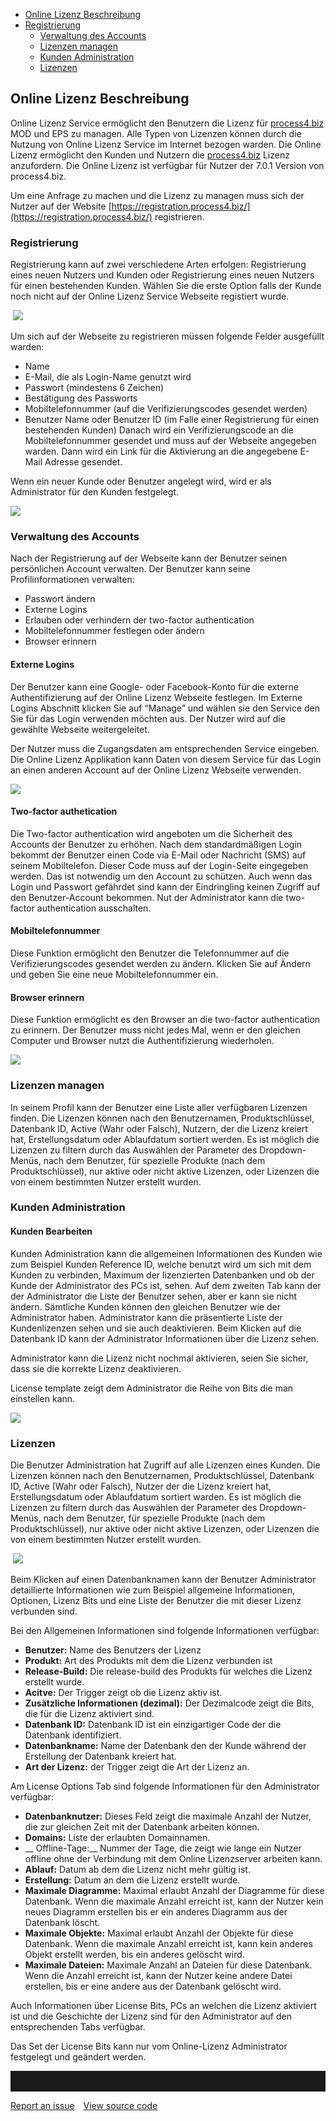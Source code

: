 -	[Online Lizenz Beschreibung](#online-lizenz-beschreibung)
  -	[Registrierung ](#registrierung )
	- [Verwaltung des Accounts](#verwaltung-des-accounts)
	- [Lizenzen managen](#lizenzen-managen)
	- [Kunden Administration](#kunden-administration)
	- [Lizenzen](#lizenzen)

## Online Lizenz Beschreibung

Online Lizenz Service ermöglicht den Benutzern die Lizenz für [process4.biz](https://process4.biz)  MOD und EPS zu managen. Alle Typen von Lizenzen können durch die Nutzung von Online Lizenz Service im Internet bezogen warden. Die Online Lizenz ermöglicht den Kunden und Nutzern die [process4.biz](https://process4.biz)  Lizenz anzufordern. Die Online Lizenz ist verfügbar für Nutzer der 7.0.1 Version von process4.biz. 

Um eine Anfrage zu machen und die Lizenz zu managen muss sich der Nutzer  auf der Website  [https://registration.process4.biz/](https://registration.process4.biz/) registrieren. 

### Registrierung 
Registrierung kann auf zwei verschiedene Arten erfolgen: Registrierung eines neuen Nutzers und Kunden oder Registrierung eines neuen Nutzers für einen bestehenden Kunden. Wählen Sie die erste Option falls der Kunde noch nicht auf der Online Lizenz Service Webseite registiert wurde. 

 ![](//images.ctfassets.net/utx1h0gfm1om/43NfqMgmo8q8e8SG04yA66/6d03bd2437ad9e8474026f2bfcb66bbc/329542.png)
 
Um sich auf der Webseite zu registrieren müssen folgende Felder ausgefüllt warden: 
-	Name
-	E-Mail, die als Login-Name genutzt wird
-	Passwort (mindestens 6 Zeichen)
-	Bestätigung des Passworts
-	Mobiltelefonnummer (auf die Verifizierungscodes gesendet werden) 
-	Benutzer Name oder Benutzer ID (im Falle einer Registrierung für einen  bestehenden Kunden)
Danach wird ein Verifizierungscode an die Mobiltelefonnummer gesendet und muss auf der Webseite angegeben warden. Dann wird ein Link für die Aktivierung an die angegebene E-Mail Adresse gesendet. 

Wenn ein neuer Kunde oder Benutzer angelegt wird, wird er als Administrator für den Kunden festgelegt. 

![](//images.ctfassets.net/utx1h0gfm1om/mpc4hZK0nIYqiquI4EuWa/39e8839ddeb6ffa0845dd083463e2d85/329556.jpg)

### Verwaltung des Accounts

Nach der Registrierung auf der Webseite kann der Benutzer seinen persönlichen Account verwalten. 
Der Benutzer kann seine Profilinformationen verwalten:
-	Passwort ändern
-	Externe Logins
-	Erlauben oder verhindern der two-factor authentication
-	Mobiltelefonnummer festlegen oder ändern
-	Browser erinnern 

#### Externe Logins 

Der Benutzer kann eine Google- oder Facebook-Konto für die externe Authentifizierung auf der Online Lizenz Webseite festlegen.
Im Externe Logins Abschnitt klicken Sie auf “Manage” und wählen sie den Service den Sie für das Login verwenden möchten aus. Der Nutzer wird auf die gewählte Webseite weitergeleitet.  

Der Nutzer muss die Zugangsdaten am entsprechenden Service eingeben. Die Online Lizenz Applikation kann Daten von diesem Service für das Login an einen anderen Account auf der Online Lizenz Webseite verwenden. 

![](//images.ctfassets.net/utx1h0gfm1om/2FgAB5aMx220sYSEgcuyU/bd1a181a96071dd961714ccce761ab96/329169.jpg)
 
#### Two-factor authetication

Die Two-factor authentication wird angeboten um die Sicherheit des Accounts der Benutzer zu erhöhen. Nach dem standardmäßigen Login bekommt der Benutzer einen Code via E-Mail oder Nachricht (SMS) auf seinem Mobiltelefon. Dieser Code muss auf der Login-Seite eingegeben werden. Das ist notwendig um den Account zu schützen. Auch wenn das Login und Passwort gefährdet sind kann der Eindringling keinen Zugriff auf den Benutzer-Account bekommen. Nut der Administrator kann die two-factor authentication ausschalten. 

#### Mobiltelefonnummer

Diese Funktion ermöglicht den Benutzer die Telefonnummer auf die Verifizierungscodes gesendet werden zu ändern. Klicken Sie auf Ändern und geben Sie eine neue Mobiltelefonnummer ein. 

#### Browser erinnern
Diese Funktion ermöglicht es den Browser an die two-factor authentication zu erinnern. Der Benutzer muss nicht jedes Mal, wenn er den gleichen Computer und Browser nutzt die Authentifizierung wiederholen. 

 ![](//images.ctfassets.net/utx1h0gfm1om/7E9M6tfyfekSOY2sac6uMi/73c33d697efddbb23953e67c3e380b21/329550.png)

### Lizenzen managen
In seinem Profil kann der Benutzer eine Liste aller verfügbaren Lizenzen finden. Die Lizenzen können nach den Benutzernamen, Produktschlüssel, Datenbank ID, Active (Wahr oder Falsch), Nutzern, der die Lizenz kreiert hat, Erstellungsdatum oder Ablaufdatum sortiert werden. Es ist möglich die Lizenzen zu filtern durch das Auswählen der Parameter des Dropdown-Menüs, nach dem Benutzer, für spezielle Produkte (nach dem Produktschlüssel), nur aktive oder nicht aktive Lizenzen, oder Lizenzen die von einem bestimmten Nutzer erstellt wurden. 


### Kunden Administration
#### Kunden Bearbeiten
Kunden Administration kann die allgemeinen Informationen des Kunden wie zum Beispiel Kunden Reference ID, welche benutzt wird um sich mit dem Kunden zu verbinden, Maximum der lizenzierten Datenbanken und ob der Kunde der Administrator des PCs ist, sehen. Auf dem zweiten Tab kann der der Administrator die Liste der Benutzer sehen, aber er kann sie nicht ändern. Sämtliche Kunden können den gleichen Benutzer wie der Administrator haben. Administrator kann die präsentierte Liste der Kundenlizenzen sehen und sie auch deaktivieren. Beim Klicken auf die Datenbank ID kann der Administrator Informationen über die Lizenz sehen. 

<div class="warning">

Administrator kann die Lizenz nicht nochmal aktivieren, seien Sie sicher, dass sie die korrekte Lizenz deaktivieren. 

</div>

License template zeigt dem Administrator die Reihe von Bits die man einstellen kann. 

![](//images.ctfassets.net/utx1h0gfm1om/30x0DzpOogqccK4maMiG6i/a91bf0f324f0e772821cfdec7fef142f/329166.jpg)

 ### Lizenzen

Die Benutzer Administration hat Zugriff auf alle Lizenzen eines Kunden. Die Lizenzen können nach den Benutzernamen, Produktschlüssel, Datenbank ID, Active (Wahr oder Falsch), Nutzer der die Lizenz kreiert hat, Erstellungsdatum oder Ablaufdatum sortiert warden. Es ist möglich die Lizenzen zu filtern durch das Auswählen der Parameter des Dropdown-Menüs, nach dem Benutzer, für spezielle Produkte (nach dem Produktschlüssel), nur aktive oder nicht aktive Lizenzen, oder Lizenzen die von einem bestimmten Nutzer erstellt wurden. 
 
 ![](//images.ctfassets.net/utx1h0gfm1om/7itLPOvRteKQ60iQi2Y6a4/e8800d37bdda021a3b7ea8ed7304f95e/329173.jpg)

Beim Klicken auf einen Datenbanknamen kann der Benutzer Administrator detaillierte Informationen wie zum Beispiel allgemeine Informationen, Optionen, Lizenz Bits und eine Liste der Benutzer die mit dieser Lizenz verbunden sind. 

Bei den Allgemeinen Informationen sind folgende Informationen verfügbar:
-	__Benutzer:__ Name des Benutzers der Lizenz
-	__Produkt:__ Art des Produkts mit dem die Lizenz verbunden ist
-	__Release-Build:__ Die release-build des Produkts für welches die Lizenz erstellt wurde.
-	__Acitve:__ Der Trigger zeigt ob die Lizenz aktiv ist.
-	__Zusätzliche Informationen (dezimal):__ Der Dezimalcode zeigt die Bits, die für die Lizenz aktiviert sind. 
-	__Datenbank ID:__ Datenbank ID ist ein einzigartiger Code der die Datenbank identifiziert.
-	__Datenbankname:__ Name der Datenbank den der Kunde während der Erstellung der Datenbank kreiert hat. 
-	__Art der Lizenz:__ der Trigger zeigt die Art der Lizenz an.

Am License Options Tab sind folgende Informationen für den Administrator verfügbar: 
-	__Datenbanknutzer:__ Dieses Feld zeigt die maximale Anzahl der Nutzer, die zur gleichen Zeit mit der Datenbank arbeiten können. 
-	__Domains:__ Liste der erlaubten Domainnamen. 
- __	Offline-Tage:__ Nummer der Tage, die zeigt wie lange ein Nutzer offline ohne der Verbindung mit dem Online Lizenzserver arbeiten kann. 
-	__Ablauf:__ Datum ab dem die Lizenz nicht mehr gültig ist.
-	__Erstellung:__ Datum an dem die Lizenz erstellt wurde. 
-	__Maximale Diagramme:__ Maximal erlaubt Anzahl der Diagramme für diese Datenbank. Wenn die maximale Anzahl erreicht ist, kann der Nutzer kein neues Diagramm erstellen bis er ein anderes Diagramm aus der Datenbank löscht. 
-	__Maximale Objekte:__ Maximal erlaubt Anzahl der Objekte für diese Datenbank. Wenn die maximale Anzahl erreicht ist, kann kein anderes Objekt erstellt werden, bis ein anderes gelöscht wird. 
-	__Maximale Dateien:__ Maximale Anzahl an Dateien für diese Datenbank. Wenn die Anzahl erreicht ist, kann der Nutzer keine andere Datei erstellen, bis er eine andere aus der Datenbank gelöscht wird. 

Auch Informationen über License Bits, PCs an welchen die Lizenz aktiviert ist und die Geschichte der Lizenz sind für den Administrator auf den entsprechenden Tabs verfügbar. 

<div class="info">

Das Set der License Bits kann nur vom Online-Lizenz Administrator festgelegt und geändert werden. 
</div>
<hr style="padding-top:2rem" />
<a href="https://github.com/process4/docs/issues" target="_blank" class="bgw btn btn-primary btn-lg shadow-sm">Report an issue</a>
<a href="https://github.com/process4/docs" target="_blank" class="bgw btn btn-primary btn-lg shadow-sm" style="margin-left:10px;">View source code</a>